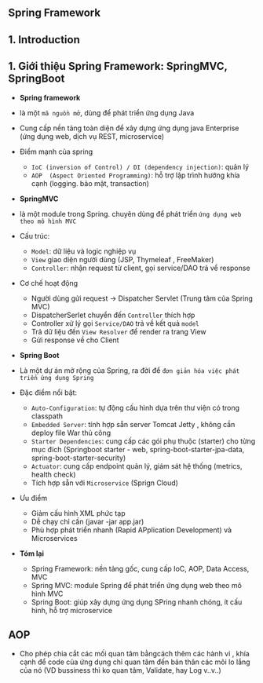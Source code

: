 ## Spring Framework

## 1. Introduction

## 1. Giới thiệu Spring Framework: SpringMVC, SpringBoot

-   **Spring framework**
-   là một `mã nguồn mở`, dùng để phát triển ứng dụng Java
-   Cung cấp nền tảng toàn diện để xây dựng ứng dụng java Enterprise (ứng dụng web, dịch vụ REST, microservice)
-   Điểm mạnh của spring
    -   `IoC (inversion of Control) / DI (dependency injection)`: quản lý
    -   `AOP  (Aspect Oriented Programming)`: hỗ trợ lập trình hướng khía cạnh (logging. bảo mật, transaction)
-   **SpringMVC**

-   là một module trong Spring. chuyên dùng để phát triển `ứng dụng web theo mô hình MVC`
- Cấu trúc: 
    - `Model`: dữ liệu và logic nghiệp vụ
    - `View` giao diện người dùng (JSP, Thymeleaf , FreeMaker)
    - `Controller`: nhận request từ client, gọi service/DAO trả về response

- Cơ chế hoạt động
    - Người dùng gửi request -> Dispatcher Servlet (Trung tâm của Spring MVC)
    - DispatcherSerlet chuyển đến `Controller` thích hợp
    - Controller xử lý gọi `Service/DAO` trả về kết quả `model`
    - Trả dữ liệu đến `View Resolver`  để render ra trang View
    - Gửi response về cho Client

- **Spring Boot**
- Là một dự án mở rộng của Spring, ra đời để `đơn giản hóa việc phát triển ứng dụng Spring`
- Đặc điểm nổi bật: 
    - `Auto-Configuration`: tự động cấu hình dựa trên thư viện có trong classpath
    - `Embedded Server`: tính hợp sẵn server Tomcat Jetty , không cần deploy file War thủ công
    - `Starter Dependencies`:  cung cấp các gói phụ thuộc (starter) cho từng mục đích (Springboot starter - web, spring-boot-starter-jpa-data, spring-boot-starter-security)
    - `Actuator`: cung cấp endpoint quản lý, giám sát hệ thống (metrics, health check)
    - Tích hợp sẵn với `Microservice` (Sprign Cloud)

- Ưu điểm
    - Giảm cấu hình XML phức tạp
    - Dễ chạy chỉ cần (javar -jar app.jar)
    - Phù hợp phát triển nhanh (Rapid APplication Development) và Microservices

- **Tóm lại**
    - Spring Framework: nền tảng gốc, cung cấp IoC, AOP, Data Access, MVC
    - Spring MVC: module Spring để phát triển ứng dụng web theo mô hình MVC
    - Spring Boot: giúp xây dựng ứng dụng SPring nhanh chóng, ít cấu hình, hỗ trợ microservice

## AOP

- Cho phép chia cắt các mối quan tâm bằngcách thêm các hành vi , khía cạnh để code của ứng dụng chỉ quan tâm đến bản thân các môi lo lắng của nó (VD bussiness thì ko quan tâm, Validate, hay Log v..v..)